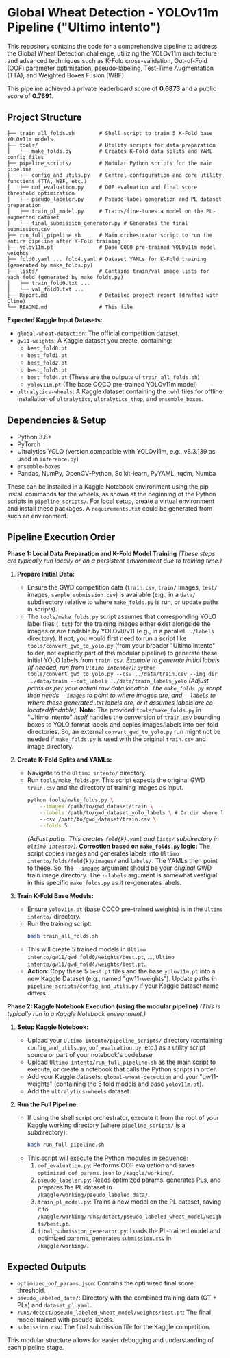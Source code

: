 # Global Wheat Detection - YOLOv11m Pipeline ("Ultimo intento")

This repository contains the code for a comprehensive pipeline to address the Global Wheat Detection challenge, utilizing the YOLOv11m architecture and advanced techniques such as K-Fold cross-validation, Out-of-Fold (OOF) parameter optimization, pseudo-labeling, Test-Time Augmentation (TTA), and Weighted Boxes Fusion (WBF).

This pipeline achieved a private leaderboard score of **0.6873** and a public score of **0.7691**.

## Project Structure

```
├── train_all_folds.sh        # Shell script to train 5 K-Fold base YOLOv11m models
├── tools/                    # Utility scripts for data preparation
│   └── make_folds.py         # Creates K-Fold data splits and YAML config files
├── pipeline_scripts/         # Modular Python scripts for the main pipeline
│   ├── config_and_utils.py   # Central configuration and core utility functions (TTA, WBF, etc.)
│   ├── oof_evaluation.py     # OOF evaluation and final score threshold optimization
│   ├── pseudo_labeler.py     # Pseudo-label generation and PL dataset preparation
│   ├── train_pl_model.py     # Trains/fine-tunes a model on the PL-augmented dataset
│   └── final_submission_generator.py # Generates the final submission.csv
├── run_full_pipeline.sh      # Main orchestrator script to run the entire pipeline after K-Fold training
├── yolov11m.pt               # Base COCO pre-trained YOLOv11m model weights
├── fold0.yaml ... fold4.yaml # Dataset YAMLs for K-Fold training (generated by make_folds.py)
├── lists/                    # Contains train/val image lists for each fold (generated by make_folds.py)
│   ├── train_fold0.txt ...
│   └── val_fold0.txt ...
├── Report.md                 # Detailed project report (drafted with Cline)
└── README.md                 # This file
```

**Expected Kaggle Input Datasets:**
*   `global-wheat-detection`: The official competition dataset.
*   `gw11-weights`: A Kaggle dataset you create, containing:
    *   `best_fold0.pt`
    *   `best_fold1.pt`
    *   `best_fold2.pt`
    *   `best_fold3.pt`
    *   `best_fold4.pt` (These are the outputs of `train_all_folds.sh`)
    *   `yolov11m.pt` (The base COCO pre-trained YOLOv11m model)
*   `ultralytics-wheels`: A Kaggle dataset containing the `.whl` files for offline installation of `ultralytics`, `ultralytics_thop`, and `ensemble_boxes`.

## Dependencies & Setup

*   Python 3.8+
*   PyTorch
*   Ultralytics YOLO (version compatible with YOLOv11m, e.g., v8.3.139 as used in `inference.py`)
*   `ensemble-boxes`
*   Pandas, NumPy, OpenCV-Python, Scikit-learn, PyYAML, tqdm, Numba

These can be installed in a Kaggle Notebook environment using the pip install commands for the wheels, as shown at the beginning of the Python scripts in `pipeline_scripts/`. For local setup, create a virtual environment and install these packages. A `requirements.txt` could be generated from such an environment.

## Pipeline Execution Order

**Phase 1: Local Data Preparation and K-Fold Model Training**
*(These steps are typically run locally or on a persistent environment due to training time.)*

1.  **Prepare Initial Data:**
    *   Ensure the GWD competition data (`train.csv`, `train/` images, `test/` images, `sample_submission.csv`) is available (e.g., in a `data/` subdirectory relative to where `make_folds.py` is run, or update paths in scripts).
    *   The `tools/make_folds.py` script assumes that corresponding YOLO label files (`.txt`) for the training images either exist alongside the images or are findable by YOLOv8/v11 (e.g., in a parallel `../labels` directory). If not, you would first need to run a script like `tools/convert_gwd_to_yolo.py` (from your broader "Ultimo intento" folder, not explicitly part of this modular pipeline) to generate these initial YOLO labels from `train.csv`.
        *Example to generate initial labels (if needed, run from `Ultimo intento/`):*
        `python tools/convert_gwd_to_yolo.py --csv ../data/train.csv --img_dir ../data/train --out_labels ../data/train_labels_yolo`
        *(Adjust paths as per your actual raw data location. The `make_folds.py` script then needs `--images` to point to where images are, and `--labels` to where these generated .txt labels are, or it assumes labels are co-located/findable).*
        **Note:** The provided `tools/make_folds.py` in "Ultimo intento" *itself* handles the conversion of `train.csv` bounding boxes to YOLO format labels and copies images/labels into per-fold directories. So, an external `convert_gwd_to_yolo.py` run might not be needed if `make_folds.py` is used with the original `train.csv` and image directory.

2.  **Create K-Fold Splits and YAMLs:**
    *   Navigate to the `Ultimo intento/` directory.
    *   Run `tools/make_folds.py`. This script expects the original GWD `train.csv` and the directory of training images as input.
        ```bash
        python tools/make_folds.py \
            --images /path/to/gwd_dataset/train \
            --labels /path/to/gwd_dataset_yolo_labels \ # Or dir where labels will be relative to images
            --csv /path/to/gwd_dataset/train.csv \
            --folds 5
        ```
        *(Adjust paths. This creates `fold{k}.yaml` and `lists/` subdirectory in `Ultimo intento/`)*.
        **Correction based on `make_folds.py` logic:** The script copies images and generates labels into `Ultimo intento/folds/fold{k}/images/` and `labels/`. The YAMLs then point to these. So, the `--images` argument should be your *original* GWD train image directory. The `--labels` argument is somewhat vestigial in this specific `make_folds.py` as it re-generates labels.

3.  **Train K-Fold Base Models:**
    *   Ensure `yolov11m.pt` (base COCO pre-trained weights) is in the `Ultimo intento/` directory.
    *   Run the training script:
        ```bash
        bash train_all_folds.sh
        ```
    *   This will create 5 trained models in `Ultimo intento/gw11/gwd_fold0/weights/best.pt`, ..., `Ultimo intento/gw11/gwd_fold4/weights/best.pt`.
    *   **Action:** Copy these 5 `best.pt` files and the base `yolov11m.pt` into a new Kaggle Dataset (e.g., named "gw11-weights"). Update paths in `pipeline_scripts/config_and_utils.py` if your Kaggle dataset name differs.

**Phase 2: Kaggle Notebook Execution (using the modular pipeline)**
*(This is typically run in a Kaggle Notebook environment.)*

1.  **Setup Kaggle Notebook:**
    *   Upload your `Ultimo intento/pipeline_scripts/` directory (containing `config_and_utils.py`, `oof_evaluation.py`, etc.) as a utility script source or part of your notebook's codebase.
    *   Upload `Ultimo intento/run_full_pipeline.sh` as the main script to execute, or create a notebook that calls the Python scripts in order.
    *   Add your Kaggle datasets: `global-wheat-detection` and your "gw11-weights" (containing the 5 fold models and base `yolov11m.pt`).
    *   Add the `ultralytics-wheels` dataset.

2.  **Run the Full Pipeline:**
    *   If using the shell script orchestrator, execute it from the root of your Kaggle working directory (where `pipeline_scripts/` is a subdirectory):
        ```bash
        bash run_full_pipeline.sh
        ```
    *   This script will execute the Python modules in sequence:
        1.  `oof_evaluation.py`: Performs OOF evaluation and saves `optimized_oof_params.json` to `/kaggle/working/`.
        2.  `pseudo_labeler.py`: Reads optimized params, generates PLs, and prepares the PL dataset in `/kaggle/working/pseudo_labeled_data/`.
        3.  `train_pl_model.py`: Trains a new model on the PL dataset, saving it to `/kaggle/working/runs/detect/pseudo_labeled_wheat_model/weights/best.pt`.
        4.  `final_submission_generator.py`: Loads the PL-trained model and optimized params, generates `submission.csv` in `/kaggle/working/`.

## Expected Outputs
*   `optimized_oof_params.json`: Contains the optimized final score threshold.
*   `pseudo_labeled_data/`: Directory with the combined training data (GT + PLs) and `dataset_pl.yaml`.
*   `runs/detect/pseudo_labeled_wheat_model/weights/best.pt`: The final model trained with pseudo-labels.
*   `submission.csv`: The final submission file for the Kaggle competition.

This modular structure allows for easier debugging and understanding of each pipeline stage.
